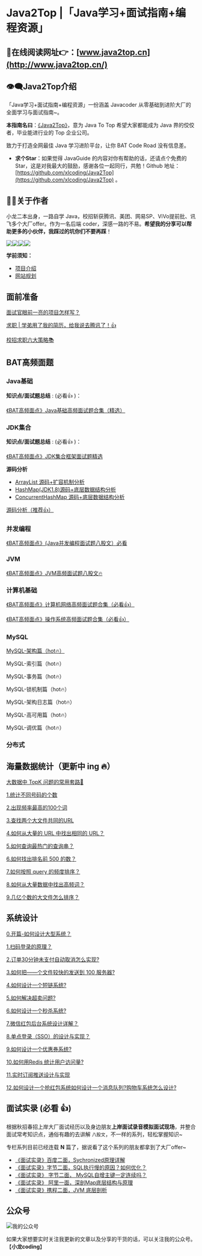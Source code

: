 <!-- DOCTOC SKIP -->

# Java2Top |「Java学习+面试指南+编程资源」

## 📖在线阅读网址👉：[www.java2top.cn](http://www.java2top.cn/)

## 👁‍🗨Java2Top介绍

「Java学习+面试指南+编程资源」一份涵盖 Javacoder 从零基础到进阶大厂的全面学习与面试指南~。

**本指南名曰**：[《Java2Top》](www.java2top.cn)，意为 Java To Top 希望大家都能成为 Java 界的佼佼者，毕业能进行业的 Top 企业公司。

致力于打造全网最佳 Java 学习进阶平台，让你 BAT Code Road 没有信息差。

- **求个Star**：如果觉得 JavaGuide 的内容对你有帮助的话，还请点个免费的 Star，这是对我最大的鼓励，感谢各位一起同行，共勉！Github 地址：[https://github.com/xlcoding/Java2Top](https://github.com/xlcoding/Java2Top) 。

## 👨‍💻关于作者

小龙二本出身，一路自学 Java，校招斩获腾讯、美团、网易SP、ViVo提前批、讯飞多个大厂offer。作为一名后端 coder，深感一路的不易。**希望我的分享可以帮助更多的小伙伴，我踩过的坑你们不要再踩**！

[<img src="https://img.shields.io/badge/WhChat-微信交流群-yellowgreen">](https://img.shields.io/badge/WhChat-微信交流群-yellowgreen)[<img src="https://img.shields.io/badge/公众号-小龙coding-brightgreen">](https://mp.weixin.qq.com/s/9HZng1BcsLHnOpPKVBt6IQ)[<img src="https://img.shields.io/badge/知乎-小龙coding-orange">](https://www.zhihu.com/people/jakelong-37)[<img src="https://img.shields.io/badge/在线-计算机经典书籍-blue">](https://mp.weixin.qq.com/s/Co4UCJfPfCsbfwUXQC24Wg)

**学前须知：**

* [项目介绍](../java2top/intro.md)
* [网站规划](../java2top/todo.md)

## 面前准备

[面试官眼前一亮的项目怎样写？](./docs/interview/project.md)

[求职 | 学弟用了我的简历，给我说去腾讯了！👍](./docs/guide/interview/recruit.md)

[校招求职六大策略📚](./docs/guide/interview/six-method.md)

## BAT高频面题

### Java基础

**知识点/面试题总结** : (必看:+1: )：

[《BAT高频面点》Java基础高频面试题合集（精选）](./docs/guide/java/basic/java-basic.md)

### JDK集合

**知识点/面试题总结** : (必看:+1: )：

[《BAT高频面点》JDK集合框架面试题精选](./docs/guide/java/collection/java-collection.md)

**源码分析**

* [ArrayList 源码+扩容机制分析](docs/java/collection/arraylist-source-code.md)
* [HashMap(JDK1.8)源码+底层数据结构分析](docs/java/collection/hashmap-source-code.md)
* [ConcurrentHashMap 源码+底层数据结构分析](docs/java/collection/concurrent-hash-map-source-code.md)

[源码分析（推荐👍）](./docs/guide/java/collection/java-collection-code.md)

### 并发编程

[《BAT高频面点》(Java并发编程面试题八股文）必看](./docs/guide/java/concurrent/java-concurrent.md)

### JVM

[《BAT高频面点》JVM高频面试题八股文🔥](./docs/guide/java/jvm/java-jvm.md)

### 计算机基础

[《BAT高频面点》计算机网络高频面试题合集（必看👍）](./docs/guide/java/computer-basic/network.md)

[《BAT高频面点》操作系统高频面试题合集（必看👍）](./docs/guide/java/computer-basic/operate-system.md)

### MySQL

[MySQL-架构篇（hot🔥）](./docs/guidejava/database/mysql/java-mysql-0-structure.md)

MySQL-索引篇（hot🔥）

MySQL-事务篇（hot🔥）

MySQL-锁机制篇（hot🔥）

MySQL-架构日志篇（hot🔥）

MySQL-高可用篇（hot🔥）

MySQL-调优篇（hot🔥）

### 分布式

## 海量数据统计（更新中 ing 🔥）

[大数据中 TopK 问题的常用套路🎈](./docs/guide/mass-data/0-topk-template.md)

[1.统计不同号码的个数](./docs/guide/mass-data/1-count-phone-num.md)

[2.出现频率最高的100个词](./mass-data/2-find-hign-frequency-word.md)

[3.查找两个大文件共同的URL](./mass-data/3-find-same-url.md)

[4.如何从大量的 URL 中找出相同的 URL？](./mass-data/4-find-mid-num.md)

[5.如何查询最热门的查询串？](./mass-data/5-find-hot-string.md)

[6.如何找出排名前 500 的数？](./mass-data/6-top-500-num.md)

[7.如何按照 query 的频度排序？](./mass-data/7-query-frequency-sort.md)

[8.如何从大量数据中找出高频词？](./mass-data/8-high-frequency.md)

[9.几亿个数的大文件怎么排序？](./mass-data/9-sort-500-million-large-files.md)

## 系统设计

[0.开篇-如何设计大型系统？]()

[1.扫码登录的原理？]()

[2.订单30分钟未支付自动取消怎么实现?]()

[3.如何把——个文件较快的发送到 100 服务器?]()

[4.如何设计一个短链系统?]()

[5.如何解决超卖问题?]()

[6.如何设计一个秒杀系统?]()

[7.微信红包后台系统设计详解？]()

[8.单点登录（SSO）的设计与实现？]()

[9.如何设计一个优惠券系统?]()

[10.如何用Redis 统计用户访问量?]()

[11.实时订阅推送设计与实现]()

[12.如何设计一个抢红包系统如何设计一个消息队列?购物车系统怎么设计?]()

## 面试实录 (必看 :+1:)

根据秋招春招上岸大厂面试经历以及身边朋友**上岸面试录音模拟面试现场**，并整合面试常考知识点，通俗有趣的去讲解 `八股文`，不一样的系列，轻松掌握知识~

专栏系列目前已经连载 **N** 篇了，据说看了这个系列的朋友都拿到了大厂offer~

- [《面试实录》百度二面，Sychronized原理详解](./docs/guide/memoir/1.md)
- [《面试实录》字节二面，SQL执行慢的原因？如何优化？](./docs/guide/memoir/2.md)
- [《面试实录》 字节二面， MySQL自增主键一定连续吗？](./docs/guide/memoir/3.md)
- [《面试实录》 阿里一面，深剖Map底层结构与原理](./docs/guide/memoir/4.md)
- [《面试实录》携程二面，JVM 底层剖析](./docs/guide/memoir/5.md)

## 公众号

![我的公众号](https://xiaolongcoder.oss-cn-beijing.aliyuncs.com/imgs/Java2Top/concurrent202303202215699.png)

如果大家想要实时关注我更新的文章以及分享的干货的话，可以关注我的公众号。【**小龙coding**】

